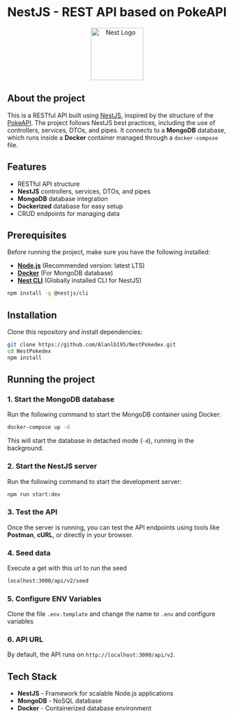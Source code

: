# NestJS - REST API based on PokeAPI

<p align="center">
  <a href="http://nestjs.com/" target="blank"><img src="https://nestjs.com/img/logo-small.svg" width="120" alt="Nest Logo" /></a>
</p>

## About the project

This is a RESTful API built using [NestJS](https://nestjs.com/), inspired by the
structure of the [PokeAPI](https://pokeapi.co/). The project follows NestJS best
practices, including the use of controllers, services, DTOs, and pipes. It
connects to a **MongoDB** database, which runs inside a **Docker** container
managed through a `docker-compose` file.

## Features

- RESTful API structure
- **NestJS** controllers, services, DTOs, and pipes
- **MongoDB** database integration
- **Dockerized** database for easy setup
- CRUD endpoints for managing data

## Prerequisites

Before running the project, make sure you have the following installed:

- **[Node.js](https://nodejs.org/)** (Recommended version: latest LTS)
- **[Docker](https://www.docker.com/)** (For MongoDB database)
- **[Nest CLI](https://docs.nestjs.com/cli/overview)** (Globally installed CLI
  for NestJS)

```sh
npm install -g @nestjs/cli
```

## Installation

Clone this repository and install dependencies:

```sh
git clone https://github.com/Alanlb195/NestPokedex.git
cd NestPokedex
npm install
```

## Running the project

### 1. Start the MongoDB database

Run the following command to start the MongoDB container using Docker:

```sh
docker-compose up -d
```

This will start the database in detached mode (`-d`), running in the background.

### 2. Start the NestJS server

Run the following command to start the development server:

```sh
npm run start:dev
```

### 3. Test the API

Once the server is running, you can test the API endpoints using tools like
**Postman**, **cURL**, or directly in your browser.

### 4. Seed data

Execute a get with this url to run the seed

```sh
localhost:3000/api/v2/seed
```

### 5. Configure ENV Variables

Clone the file `.env.template` and change the name to `.env` and configure
variables

### 6. API URL

By default, the API runs on `http://localhost:3000/api/v2`.

## Tech Stack

- **NestJS** - Framework for scalable Node.js applications
- **MongoDB** - NoSQL database
- **Docker** - Containerized database environment
